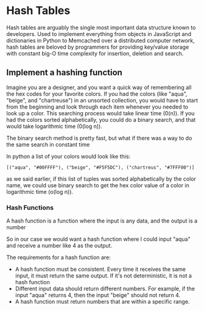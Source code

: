 # Hash Tables

Hash tables are arguably the single most important data structure known to developers. Used to implement everything from objects in JavaScript and dictionaries in Python to Memcached over a distributed computer network, hash tables are beloved by programmers for providing key/value storage with constant big-O time complexity for insertion, deletion and search.

## Implement a hashing function

Imagine you are a designer, and you want a quick way of remembering all the hex codes for your favorite colors. If you had the colors (like "aqua", "beige", and "chartreuse") in an unsorted collection, you would have to start from the beginning and look through each item whenever you needed to look up a color. This searching process would take linear time (0(n)). If you had the colors sorted alphabetically, you could do a binary search, and that would take logarithmic time (0(log n)).

The binary search method is pretty fast, but what if there was a way to do the same search in constant time

In python a list of your colors would look like this:

```
[("aqua", "#00FFFF"), ("beige", "#F5F5DC"), ("chartreus", "#7FFF00")]
```

as we said earlier, if this list of tuples was sorted alphabetically by the color name, we could use binary search to get the hex color value of a color in logarithmic time (o(log n)).

### Hash Functions

A hash function is a function where the input is any data, and the output is a number

So in our case we would want a hash function where I could input "aqua" and receive a number like 4 as the output.

The requirements for a hash function are:

- A hash function must be consistent. Every time it receives the same input, it must return the same output. If it's not deterministic, it is not a hash function
- Different input data should return different numbers. For example, if the input "aqua" returns 4, then the input "beige" should not return 4.
- A hash function must return numbers that are within a specific range.
